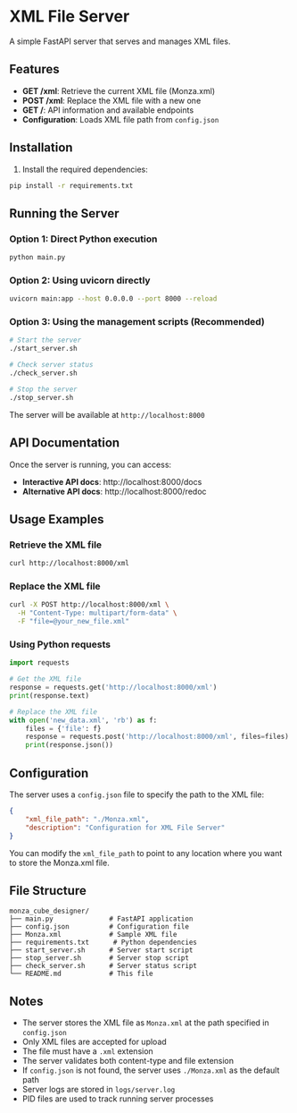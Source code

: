 # XML File Server

A simple FastAPI server that serves and manages XML files.

## Features

- **GET /xml**: Retrieve the current XML file (Monza.xml)
- **POST /xml**: Replace the XML file with a new one
- **GET /**: API information and available endpoints
- **Configuration**: Loads XML file path from `config.json`

## Installation

1. Install the required dependencies:
```bash
pip install -r requirements.txt
```

## Running the Server

### Option 1: Direct Python execution
```bash
python main.py
```

### Option 2: Using uvicorn directly
```bash
uvicorn main:app --host 0.0.0.0 --port 8000 --reload
```

### Option 3: Using the management scripts (Recommended)

```bash
# Start the server
./start_server.sh

# Check server status
./check_server.sh

# Stop the server
./stop_server.sh
```

The server will be available at `http://localhost:8000`

## API Documentation

Once the server is running, you can access:
- **Interactive API docs**: http://localhost:8000/docs
- **Alternative API docs**: http://localhost:8000/redoc

## Usage Examples

### Retrieve the XML file
```bash
curl http://localhost:8000/xml
```

### Replace the XML file
```bash
curl -X POST http://localhost:8000/xml \
  -H "Content-Type: multipart/form-data" \
  -F "file=@your_new_file.xml"
```

### Using Python requests
```python
import requests

# Get the XML file
response = requests.get('http://localhost:8000/xml')
print(response.text)

# Replace the XML file
with open('new_data.xml', 'rb') as f:
    files = {'file': f}
    response = requests.post('http://localhost:8000/xml', files=files)
    print(response.json())
```

## Configuration

The server uses a `config.json` file to specify the path to the XML file:

```json
{
    "xml_file_path": "./Monza.xml",
    "description": "Configuration for XML File Server"
}
```

You can modify the `xml_file_path` to point to any location where you want to store the Monza.xml file.

## File Structure

```
monza_cube_designer/
├── main.py              # FastAPI application
├── config.json          # Configuration file
├── Monza.xml            # Sample XML file
├── requirements.txt      # Python dependencies
├── start_server.sh      # Server start script
├── stop_server.sh       # Server stop script
├── check_server.sh      # Server status script
└── README.md            # This file
```

## Notes

- The server stores the XML file as `Monza.xml` at the path specified in `config.json`
- Only XML files are accepted for upload
- The file must have a `.xml` extension
- The server validates both content-type and file extension
- If `config.json` is not found, the server uses `./Monza.xml` as the default path
- Server logs are stored in `logs/server.log`
- PID files are used to track running server processes 
